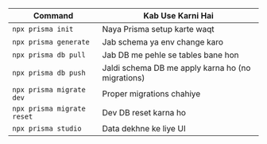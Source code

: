 | Command                    | Kab Use Karni Hai                                 |
| -------------------------- | ------------------------------------------------- |
| `npx prisma init`          | Naya Prisma setup karte waqt                      |
| `npx prisma generate`      | Jab schema ya env change karo                     |
| `npx prisma db pull`       | Jab DB me pehle se tables bane hon                |
| `npx prisma db push`       | Jaldi schema DB me apply karna ho (no migrations) |
| `npx prisma migrate dev`   | Proper migrations chahiye                         |
| `npx prisma migrate reset` | Dev DB reset karna ho                             |
| `npx prisma studio`        | Data dekhne ke liye UI                            |
